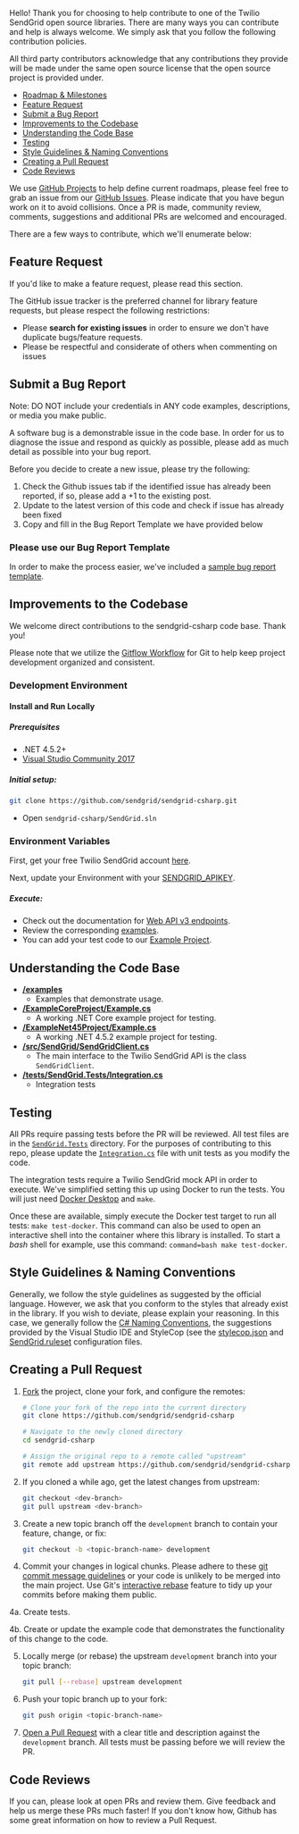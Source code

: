 Hello! Thank you for choosing to help contribute to one of the Twilio SendGrid open source libraries. There are many ways you can contribute and help is always welcome.  We simply ask that you follow the following contribution policies.

All third party contributors acknowledge that any contributions they provide will be made under the same open source license that the open source project is provided under.

- [Roadmap & Milestones](#roadmap)
- [Feature Request](#feature-request)
- [Submit a Bug Report](#submit-a-bug-report)
- [Improvements to the Codebase](#improvements-to-the-codebase)
- [Understanding the Code Base](#understanding-the-codebase)
- [Testing](#testing)
- [Style Guidelines & Naming Conventions](#style-guidelines-and-naming-conventions)
- [Creating a Pull Request](#creating-a-pull-request)
- [Code Reviews](#code-reviews)

<a name="roadmap"></a>
We use [GitHub Projects](https://github.com/sendgrid/sendgrid-csharp/projects) to help define current roadmaps, please feel free to grab an issue from our [GitHub Issues](https://github.com/sendgrid/sendgrid-csharp/issues). Please indicate that you have begun work on it to avoid collisions. Once a PR is made, community review, comments, suggestions and additional PRs are welcomed and encouraged.

There are a few ways to contribute, which we'll enumerate below:

<a name="feature-request"></a>
## Feature Request

If you'd like to make a feature request, please read this section.

The GitHub issue tracker is the preferred channel for library feature requests, but please respect the following restrictions:

- Please **search for existing issues** in order to ensure we don't have duplicate bugs/feature requests.
- Please be respectful and considerate of others when commenting on issues

<a name="submit-a-bug-report"></a>
## Submit a Bug Report

Note: DO NOT include your credentials in ANY code examples, descriptions, or media you make public.

A software bug is a demonstrable issue in the code base. In order for us to diagnose the issue and respond as quickly as possible, please add as much detail as possible into your bug report.

Before you decide to create a new issue, please try the following:

1. Check the Github issues tab if the identified issue has already been reported, if so, please add a +1 to the existing post.
2. Update to the latest version of this code and check if issue has already been fixed
3. Copy and fill in the Bug Report Template we have provided below

### Please use our Bug Report Template

In order to make the process easier, we've included a [sample bug report template](ISSUE_TEMPLATE.md).

<a name="improvements-to-the-codebase"></a>
## Improvements to the Codebase

We welcome direct contributions to the sendgrid-csharp code base. Thank you!

Please note that we utilize the [Gitflow Workflow](https://www.atlassian.com/git/tutorials/comparing-workflows/gitflow-workflow) for Git to help keep project development organized and consistent.

### Development Environment ###

#### Install and Run Locally ####

##### Prerequisites #####

- .NET 4.5.2+
- [Visual Studio Community 2017](https://www.visualstudio.com/downloads/)

##### Initial setup: #####

```bash
git clone https://github.com/sendgrid/sendgrid-csharp.git
```

- Open `sendgrid-csharp/SendGrid.sln`

### Environment Variables

First, get your free Twilio SendGrid account [here](https://sendgrid.com/free?source=sendgrid-csharp).

Next, update your Environment with your [SENDGRID_APIKEY](https://app.sendgrid.com/settings/api_keys).

##### Execute: #####

- Check out the documentation for [Web API v3 endpoints](https://sendgrid.com/docs/API_Reference/Web_API_v3/index.html).
- Review the corresponding [examples](https://github.com/sendgrid/sendgrid-csharp/blob/master/examples).
- You can add your test code to our [Example Project](https://github.com/sendgrid/sendgrid-csharp/blob/master/ExampleCoreProject/Example.cs).

<a name="understanding-the-codebase"></a>
## Understanding the Code Base

- **[/examples](https://github.com/sendgrid/sendgrid-csharp/blob/master/examples)**
  - Examples that demonstrate usage.
- **[/ExampleCoreProject/Example.cs](https://github.com/sendgrid/sendgrid-csharp/blob/master/ExampleCoreProject/Example.cs)**
  - A working .NET Core example project for testing.
- **[/ExampleNet45Project/Example.cs](https://github.com/sendgrid/sendgrid-csharp/blob/master/ExampleNet45Project/Example.cs)**
  - A working .NET 4.5.2 example project for testing.
- **[/src/SendGrid/SendGridClient.cs](https://github.com/sendgrid/sendgrid-csharp/blob/master/src/SendGrid/SendGridClient.cs)**
  - The main interface to the Twilio SendGrid API is the class `SendGridClient`.
- **[/tests/SendGrid.Tests/Integration.cs](https://github.com/sendgrid/sendgrid-csharp/blob/master/tests/SendGrid.Tests/Integration.cs)**
  - Integration tests

<a name="testing"></a>
## Testing

All PRs require passing tests before the PR will be reviewed. All test files are in the [`SendGrid.Tests`](https://github.com/sendgrid/sendgrid-csharp/blob/master/tests/SendGrid.Tests) directory. For the purposes of contributing to this repo, please update the [`Integration.cs`](https://github.com/sendgrid/sendgrid-csharp/blob/master/tests/SendGrid.Tests/Integration.cs) file with unit tests as you modify the code.

The integration tests require a Twilio SendGrid mock API in order to execute. We've simplified setting this up using Docker to run the tests. You will just need [Docker Desktop](https://docs.docker.com/get-docker/) and `make`.

Once these are available, simply execute the Docker test target to run all tests: `make test-docker`. This command can also be used to open an interactive shell into the container where this library is installed. To start a *bash* shell for example, use this command: `command=bash make test-docker`.

<a name="style-guidelines-and-naming-conventions"></a>
## Style Guidelines & Naming Conventions

Generally, we follow the style guidelines as suggested by the official language. However, we ask that you conform to the styles that already exist in the library. If you wish to deviate, please explain your reasoning. In this case, we generally follow the [C# Naming Conventions](https://msdn.microsoft.com/library/ms229045(v=vs.100).aspx), the suggestions provided by the Visual Studio IDE and StyleCop (see the [stylecop.json](https://github.com/sendgrid/sendgrid-csharp/blob/master/src/SendGrid/stylecop.json) and [SendGrid.ruleset](https://github.com/sendgrid/sendgrid-csharp/blob/master/src/SendGrid/SendGrid.ruleset) configuration files.

<a name="creating-a-pull-request"></a>
## Creating a Pull Request

1. [Fork](https://help.github.com/fork-a-repo/) the project, clone your fork,
   and configure the remotes:

   ```bash
   # Clone your fork of the repo into the current directory
   git clone https://github.com/sendgrid/sendgrid-csharp
   
   # Navigate to the newly cloned directory
   cd sendgrid-csharp
   
   # Assign the original repo to a remote called "upstream"
   git remote add upstream https://github.com/sendgrid/sendgrid-csharp
   ```

2. If you cloned a while ago, get the latest changes from upstream:

   ```bash
   git checkout <dev-branch>
   git pull upstream <dev-branch>
   ```

3. Create a new topic branch off the `development` branch to
   contain your feature, change, or fix:

   ```bash
   git checkout -b <topic-branch-name> development
   ```

4. Commit your changes in logical chunks. Please adhere to these [git commit
   message guidelines](http://tbaggery.com/2008/04/19/a-note-about-git-commit-messages.html)
   or your code is unlikely to be merged into the main project. Use Git's
   [interactive rebase](https://help.github.com/articles/interactive-rebase)
   feature to tidy up your commits before making them public.

4a. Create tests.

4b. Create or update the example code that demonstrates the functionality of this change to the code.

5. Locally merge (or rebase) the upstream `development` branch into your topic branch:

   ```bash
   git pull [--rebase] upstream development
   ```

6. Push your topic branch up to your fork:

   ```bash
   git push origin <topic-branch-name>
   ```

7. [Open a Pull Request](https://help.github.com/articles/using-pull-requests/)
    with a clear title and description against the `development` branch. All tests must be passing before we will review the PR.

<a name="code-reviews"></a>
## Code Reviews

If you can, please look at open PRs and review them. Give feedback and help us merge these PRs much faster! If you don't know how, Github has some great information on how to review a Pull Request.
